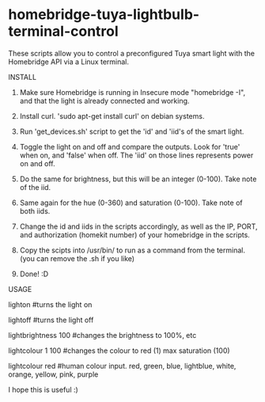 # homebridge-tuya-lightbulb-terminal-control
These scripts allow you to control a preconfigured Tuya smart light with the Homebridge API via a Linux terminal.

INSTALL

1) Make sure Homebridge is running in Insecure mode "homebridge -I", and that the light is already connected and working.

2) Install curl. 'sudo apt-get install curl' on debian systems.

3) Run 'get_devices.sh' script to get the 'id' and 'iid's of the smart light.

4) Toggle the light on and off and compare the outputs. Look for 'true' when on, and 'false' when off. The 'iid' on those lines represents power on and off.

5) Do the same for brightness, but this will be an integer (0-100). Take note of the iid.

6) Same again for the hue (0-360) and saturation (0-100). Take note of both iids.

7) Change the id and iids in the scripts accordingly, as well as the IP, PORT, and authorization (homekit number) of your homebridge in the scripts.

8) Copy the scipts into /usr/bin/ to run as a command from the terminal. (you can remove the .sh if you like)

9) Done! :D

USAGE

lighton #turns the light on

lightoff #turns the light off

lightbrightness 100 #changes the brightness to 100%, etc

lightcolour 1 100 #changes the colour to red (1) max saturation (100)

lightcolour red #human colour input. red, green, blue, lightblue, white, orange, yellow, pink, purple

I hope this is useful :)
